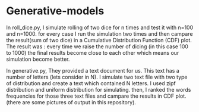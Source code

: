 # Generative-models
In roll_dice.py, I simulate rolling of two dice for n times and test it with n=100 and n=1000. for every case I run the simulation two times and then campare the result(sum of two dice) in a Cumulative Distribution Function (CDF) plot. The result was : every time we raise the number of dicing (in this case 100 to 1000) the final results become close to each other which means our simulation become better.  

In generative.py, They provided a text document for us. This text has a number of letters (lets consider in N). I simulate two text file with two type of distribution and create a text which contained N letters. I used zipf distribution and uniform distribution for simulating. then, I ranked the words frequencies for those three text files and campare the results in CDF plot.
(there are some pictures of output in this repository).
